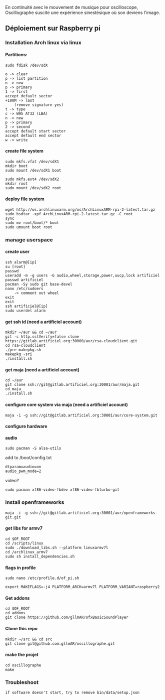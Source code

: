 En continuité avec le mouvement de musique pour oscilloscope, Oscillographe suscite une expérience sinestésique où son deviens l'image.



## Déploiement sur Raspberry pi

### Installation Arch linux via linux 

#### Partitions:
```
sudo fdisk /dev/sdX 
```

```
o -> clear 
p -> list partition
n -> new
p -> primary
1 -> first
accept default sector
+100M -> last 
	(remove signature yes)
t -> type
c -> W95 AT32 (LBA)
n -> new
p -> primary
2 -> second
accept default start sector
accept default end sector
w -> write
```

#### create file system
```
sudo mkfs.vfat /dev/sdX1
mkdir boot
sudo mount /dev/sdX1 boot
```

```
sudo mkfs.ext4 /dev/sdX2
mkdir root
sudo mount /dev/sdX2 root

```

#### deploy file system
```
wget http://os.archlinuxarm.org/os/ArchLinuxARM-rpi-2-latest.tar.gz
sudo bsdtar -xpf ArchLinuxARM-rpi-2-latest.tar.gz -C root
sync
sudo mv root/boot/* boot
sudo umount boot root
```

### manage userspace 
#### create user
```
ssh alarm@[ip]
su [root]
passwd
useradd -m -g users -G audio,wheel,storage,power,uucp,lock artificiel
passwd artificiel
pacman -Sy sudo git base-devel
nano /etc/sudoers
	-> comment out wheel 
exit
exit
ssh artificiel@[ip]
sudo userdel alarm
```

#### get ssh id (need a artificiel account)
```
mkdir ~/aur && cd ~/aur
git -c http.sslVerify=false clone https://gitlab.artificiel.org:30000/aur/rsa-cloudclient.git 
cd rsa-cloudclient 
./pre-makepkg.sh
makepkg -sri
./install.sh

```
#### get maja (need a artificiel account)
```
cd ~/aur 
git clone ssh://git@gitlab.artificiel.org:30001/aur/maja.git
cd maja
./install.sh
```

#### configure core system via maja (need a artificiel account)
```
maja -i -g ssh://git@gitlab.artificiel.org:30001/aur/core-system.git
```

#### configure hardware 
#### audio
```
sudo pacman -S alsa-utils
```
add to /boot/config.txt

```
dtparam=audio=on
audio_pwm_mode=2
```

video?
```
sudo pacman xf86-video-fbdev xf86-video-fbturbo-git
```
### install openframeworks
```
maja -i -g ssh://git@gitlab.artificiel.org:30001/aur/openframeworks-git.git
```

#### get libs for armv7
```
cd $OF_ROOT
cd /scripts/linux
sudo ./download_libs.sh --platform linuxarmv7l
cd /archlinux_armv7
sudo sh install_dependencies.sh
```

#### flags in profile
```
sudo nano /etc/profile.d/of_pi.sh
```
```
export MAKEFLAGS=-j4 PLATFORM_ARCH=armv7l PLATFORM_VARIANT=raspberry2
```
#### Get addons
```
cd $OF_ROOT
cd addons
git clone https://github.com/gllmAR/ofxBasicSoundPlayer

```

#### Clone this repo
```
mkdir ~/src && cd src 
git clone git@github.com:gllmAR/oscillographe.git

```

#### make the projet
```
cd oscillographe
make
```

### Troubleshoot
```
if software doesn't start, try to remove bin/data/setup.json
```
